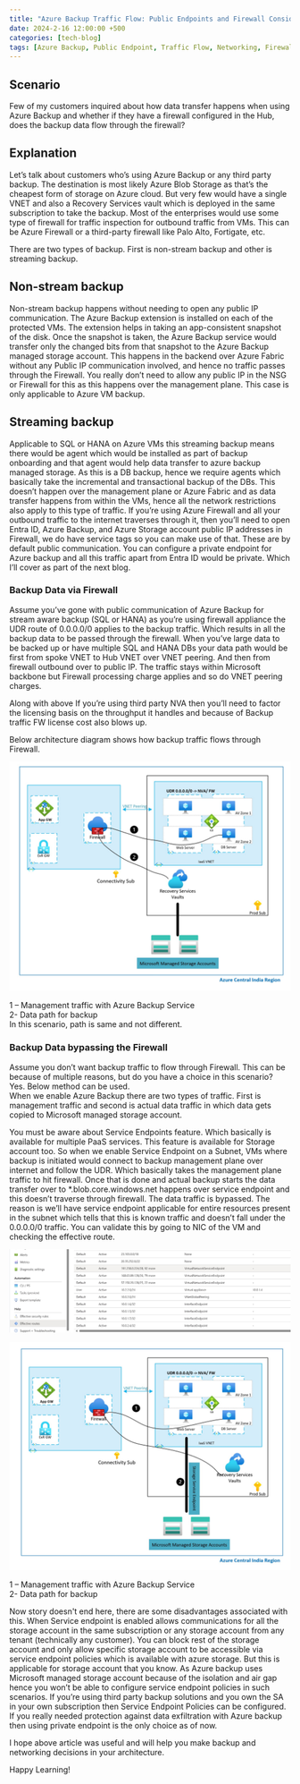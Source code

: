 ```yaml
---
title: "Azure Backup Traffic Flow: Public Endpoints and Firewall Considerations"
date: 2024-2-16 12:00:00 +500
categories: [tech-blog]
tags: [Azure Backup, Public Endpoint, Traffic Flow, Networking, Firewall Configuration, NVA, Data Transfer, Azure Blob Storage, VM Backup, Streaming Backup, Azure Fabric, Azure Firewall, Third-party Firewall, Management Plane, App-consistent Snapshot, DB Backup, Incremental Backup, Transactional Backup, Private Endpoint, Service Endpoint, Service Endpoint Policies, Data Exfiltration Protection, Bypass NVA for backup traffic, Bypass NVA]
---
```


## Scenario
Few of my customers inquired about how data transfer happens when using Azure Backup and whether if they have a firewall configured in the Hub, does the backup data flow through the firewall?

## Explanation

Let’s talk about customers who’s using Azure Backup or any third party backup. The destination is most likely Azure Blob Storage as that’s the cheapest form of storage on Azure cloud. But very few would have a single VNET and also a Recovery Services vault which is deployed in the same subscription to take the backup. Most of the enterprises would use some type of firewall for traffic inspection for outbound traffic from VMs. This can be Azure Firewall or a third-party firewall like Palo Alto, Fortigate, etc.

There are two types of backup. First is non-stream backup and other is streaming backup. 

## Non-stream backup

Non-stream backup happens without needing to open any public IP communication. The Azure Backup extension is installed on each of the protected VMs. The extension helps in taking an app-consistent snapshot of the disk. Once the snapshot is taken, the Azure Backup service would transfer only the changed bits from that snapshot to the Azure Backup managed storage account. This happens in the backend over Azure Fabric without any Public IP communication involved, and hence no traffic passes through the Firewall. You really don’t need to allow any public IP in the NSG or Firewall for this as this happens over the management plane. This case is only applicable to Azure VM backup.

## Streaming backup
Applicable to SQL or HANA on Azure VMs this streaming backup means there would be agent which would be installed as part of backup onboarding and that agent would help data transfer to azure backup managed storage. As this is a DB backup, hence we require agents which basically take the incremental and transactional backup of the DBs. This doesn’t happen over the management plane or Azure Fabric and as data transfer happens from within the VMs, hence all the network restrictions also apply to this type of traffic. If you’re using Azure Firewall and all your outbound traffic to the internet traverses through it, then you’ll need to open Entra ID, Azure Backup, and Azure Storage account public IP addresses in Firewall, we do have service tags so you can make use of that. These are by default public communication. You can configure a private endpoint for Azure backup and all this traffic apart from Entra ID would be private. Which I’ll cover as part of the next blog.

### Backup Data via Firewall

Assume you’ve gone with public communication of Azure Backup for stream aware backup (SQL or HANA) as you’re using firewall appliance the UDR route of 0.0.0.0/0 applies to the backup traffic. Which results in all the backup data to be passed through the firewall. When you’ve large data to be backed up or have multiple SQL and HANA DBs your data path would be first from spoke VNET to Hub VNET over VNET peering. And then from firewall outbound over to public IP. The traffic stays within Microsoft backbone but Firewall processing charge applies and so do VNET peering charges.

Along with above If you’re using third party NVA then you’ll need to factor the licensing basis on the throughput it handles and because of Backup traffic FW license cost also blows up.

Below architecture diagram shows how backup traffic flows through Firewall.

![a](/assets/16022024/picture1.jpg)

1 – Management traffic with Azure Backup Service\
2- Data path for backup\
In this scenario, path is same and not different.

### Backup Data bypassing the Firewall

Assume you don’t want backup traffic to flow through Firewall. This can be because of multiple reasons, but do you have a choice in this scenario? Yes. Below method can be used.\
When we enable Azure Backup there are two types of traffic. First is management traffic and second is actual data traffic in which data gets copied to Microsoft managed storage account.

You must be aware about Service Endpoints feature. Which basically is available for multiple PaaS services. This feature is available for Storage account too. So when we enable Service Endpoint on a Subnet, VMs where backup is initiated would connect to backup management plane over internet and follow the UDR. Which basically takes the management plane traffic to hit firewall. Once that is done and actual backup starts the data transfer over to *.blob.core.windows.net happens over service endpoint and this doesn’t traverse through firewall. The data traffic is bypassed. The reason is we’ll have service endpoint applicable for entire resources present in the subnet which tells that this is known traffic and doesn’t fall under the 0.0.0.0/0 traffic. You can validate this by going to NIC of the VM and checking the effective route.

![a](/assets/16022024/picture2.jpg)

![a](/assets/16022024/picture3.jpg)

1 – Management traffic with Azure Backup Service\
2- Data path for backup

Now story doesn't end here, there are some disadvantages associated with this. When Service endpoint is enabled allows communications for all the storage account in the same subscription or any storage account from any tenant (technically any customer). You can block rest of the storage account and only allow specific storage account to be accessible via service endpoint policies which is available with azure storage. But this is applicable for storage account that you know. As Azure backup uses Microsoft managed storage account because of the isolation and air gap hence you won’t be able to configure service endpoint policies in such scenarios. If you’re using third party backup solutions and you own the SA in your own subscription then Service Endpoint Policies can be configured.
If you really needed protection against data exfiltration with Azure backup then using private endpoint is the only choice as of now.

I hope above article was useful and will help you make backup and networking decisions in your architecture.

Happy Learning!

